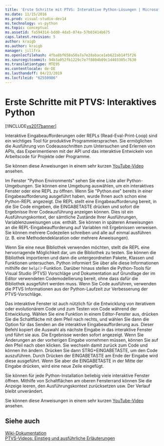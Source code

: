 ```yaml
---
title: 'Erste Schritte mit PTVS: Interaktive Python-Lösungen | Microsoft-Dokumentation'
ms.date: 11/15/2016
ms.prod: visual-studio-dev14
ms.technology: vs-python
ms.topic: conceptual
ms.assetid: fa594314-bdd0-4da5-874a-57b03414b675
caps.latest.revision: 5
author: kraigb
ms.author: kraigb
manager: jillfra
ms.openlocfilehash: 4fba8bf658a50a7a7e28abace1eb622ab14f5f26
ms.sourcegitcommit: 94b3a052fb1229c7e7f8804b09c1d403385c7630
ms.translationtype: MTE95
ms.contentlocale: de-DE
ms.lasthandoff: 04/23/2019
ms.locfileid: "62550986"
---
```

# <a name="getting-started-with-ptvs-interactive-python"></a>Erste Schritte mit PTVS: Interaktives Python
[!INCLUDE[vs2017banner](../includes/vs2017banner.md)]

Interaktive Eingabeaufforderungen oder REPLs (Read-Eval-Print-Loop) sind ein wichtiges Tool für produktive Programmiersprachen.  Sie ermöglichen die Ausführung von Codeausschnitten zum Untersuchen und Erlernen von APIs, das Experimentieren mit der API und das interaktive Entwickeln von Arbeitscode für Projekte oder Programme.  
  
 Sie können diese Anweisungen in einem sehr kurzen [YouTube-Video](https://www.youtube.com/watch?v=yc2CROtTsC0&index=5&list=PLReL099Y5nRdLgGAdrb_YeTdEnd23s6Ff) ansehen.  
  
 Im Fenster "Python Environments" sehen Sie eine Liste aller Python-Umgebungen.  Sie können eine Umgebung auswählen, um ein interaktives Fenster oder eine REPL zu öffnen.  Wenn Sie "Python.exe" bereits in einer Eingabeaufforderung ausgeführt haben, wurde Ihnen auch schon eine Python-REPL angezeigt.  Die REPL stellt eine Eingabeaufforderung bereit, in die Sie Code eingeben, die EINGABETASTE drücken und sofort die Ergebnisse Ihrer Codeausführung anzeigen können.  Dies ist ein Ausführungskontext, der sämtliche Zustände Ihrer Ausführungen, Variablenzuweisungen usw. enthält.  Sie können in späteren Anweisungen an die REPL-Eingabeaufforderung auf Variablen mit Ergebnissen verweisen.  Sie können mehrere Codezeilen schreiben und alle auf einmal ausführen (z. B. eine Methodendeklaration oder mehrere Anweisungen).  
  
 Wenn Sie eine neue Bibliothek verwenden möchten, stellt die REPL eine hervorragende Möglichkeit dar, um die Bibliothek zu testen.  Sie können die Bibliothek importieren und dann die untergeordneten Pakete, Klassen und Funktionen untersuchen.  Python informiert Sie über alle diese Informationen mithilfe der `help()`-Funktion.  Darüber hinaus stellen die Python-Tools für Visual Studio (PTVS) Vorschläge und Dokumentation auf Grundlage der im Editor verwendeten Codemodellierung bereit, ohne dass dafür die Bibliothek ausgeführt werden muss.  Wenn Sie Code ausführen, verwenden die PTVS Informationen aus der Python-Laufzeit zur Verbesserung der PTVS-Vorschläge.  
  
 Das interaktive Fenster ist auch nützlich für die Entwicklung von iterativem oder evolutionärem Code und zum Testen von Code während der Entwicklung.  Wählen Sie eine Funktion in einem Editor-Fenster aus, drücken Sie die Schaltfläche mit dem Pfeil nach rechts, und wählen Sie dann die Option für das Senden an die interaktive Eingabeaufforderung aus.  Dieser Befehl kopiert die Auswahl als nächste Eingabe in das interaktive Fenster und führt sie aus.  Die Ergebnisse werden sofort angezeigt.  Wenn Sie Änderungen an der vorherigen Eingabe vornehmen müssen, können Sie auf den Pfeil nach oben klicken. Sie wechseln damit zurück zum Code und können ihn ändern. Drücken Sie dann STRG+EINGABETASTE, um den Code auszuführen.  Durch Drücken der EINGABETASTE am Ende der Eingabe wird diese ausgeführt. Wenn Sie aber die EINGABETASTE in der Mitte der Eingabe drücken, wird eine neue Zeile eingefügt.  
  
 Sie können für jede Python-Installation beliebig viele interaktive Fenster öffnen.  Mithilfe von Schaltflächen am oberen Fensterrand können Sie die Anzeige leeren, den Ausführungskontext zurücksetzen usw.  Der Verlauf bleibt unverändert.  
  
 Sie können diese Anweisungen in einem sehr kurzen [YouTube-Video](https://www.youtube.com/watch?v=yc2CROtTsC0&index=5&list=PLReL099Y5nRdLgGAdrb_YeTdEnd23s6Ff) ansehen.  
  
## <a name="see-also"></a>Siehe auch  
 [Wiki-Dokumentation](https://github.com/Microsoft/PTVS/wiki/Interactive-REPL)   
 [PTVS-Videos: Einstieg und ausführliche Erläuterungen](https://www.youtube.com/playlist?list=PLReL099Y5nRdLgGAdrb_YeTdEnd23s6Ff)
